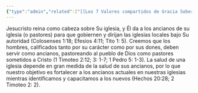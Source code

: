 ```yaml
---
{"type":"admin","related":["[[Los 7 Valores compartidos de Gracia Soberana]]","[[Teología de Gracia Soberana Orizaba]]","[[Gracia Soberana Orizaba]]"],"dg-publish":true,"permalink":"/programas-y-ministerios/gracia-soberana-orizaba/identidad-y-teologia/gobierno-de-ancianos/","dgPassFrontmatter":true}
---
```


Jesucristo reina como cabeza sobre Su iglesia, y Él da a los ancianos de su iglesia (o pastores) para que gobiernen y dirijan las iglesias locales bajo Su autoridad (Colosenses 1:18; Efesios 4:11; Tito 1: 5). Creemos que los hombres, calificados tanto por su carácter como por sus dones, deben servir como ancianos, pastoreando al pueblo de Dios como pastores sometidos a Cristo (1 Timoteo 2:12; 3: 1-7; 1 Pedro 5: 1-3). La salud de una iglesia depende en gran medida de la salud de sus ancianos, por lo que nuestro objetivo es fortalecer a los ancianos actuales en nuestras iglesias mientras identificamos y capacitamos a los nuevos (Hechos 20:28; 2 Timoteo 2: 2).